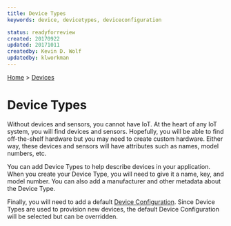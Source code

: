 ```yaml
---
title: Device Types
keywords: device, devicetypes, deviceconfiguration

status: readyforreview
created: 20170922
updated: 20171011
createdby: Kevin D. Wolf
updatedby: klworkman
---
```

[Home](../Index.md) > [Devices](Index.md)

# Device Types

Without devices and sensors, you cannot have IoT.  At the heart of any IoT system, you will find devices and sensors.
Hopefully, you will be able to find off-the-shelf hardware but you may need to create custom hardware.  Either way, these 
devices and sensors will have attributes such as names, model numbers, etc.

You can add Device Types to help describe devices in your application.  When you create your Device Type, you
will need to give it a name, key, and model number.  You can also add a manufacturer and other metadata about the Device Type.

Finally, you will need to add a default [Device Configuration](../Devices/DeviceConfigurations.md).  Since Device Types are used
to provision new devices, the default Device Configuration will be selected but can be overridden. 

 
